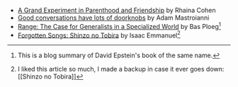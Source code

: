 - [A Grand Experiment in Parenthood and Friendship](https://www.theatlantic.com/family/archive/2025/05/raising-kids-friends-parenting/682756/) by Rhaina Cohen
- [Good conversations have lots of doorknobs](https://www.experimental-history.com/p/good-conversations-have-lots-of-doorknobs) by Adam Mastroianni
- [Range: The Case for Generalists in a Specialized World](https://medium.com/@basploeg/range-the-case-for-generalists-in-a-specialized-world-b0ed44bc0470) by Bas Ploeg[^1]
- [Forgotten Songs: Shinzo no Tobira](https://www.undertheradarmag.com/blog/forgotten_songs_young_magics_isaac_emmanuel_on_mariahs_shinzo_no_tobira/) by Isaac Emmanuel[^2]

[^1]: This is a blog summary of David Epstein's book of the same name.
[^2]: I liked this article so much, I made a backup in case it ever goes down: [[Shinzo no Tobira]]